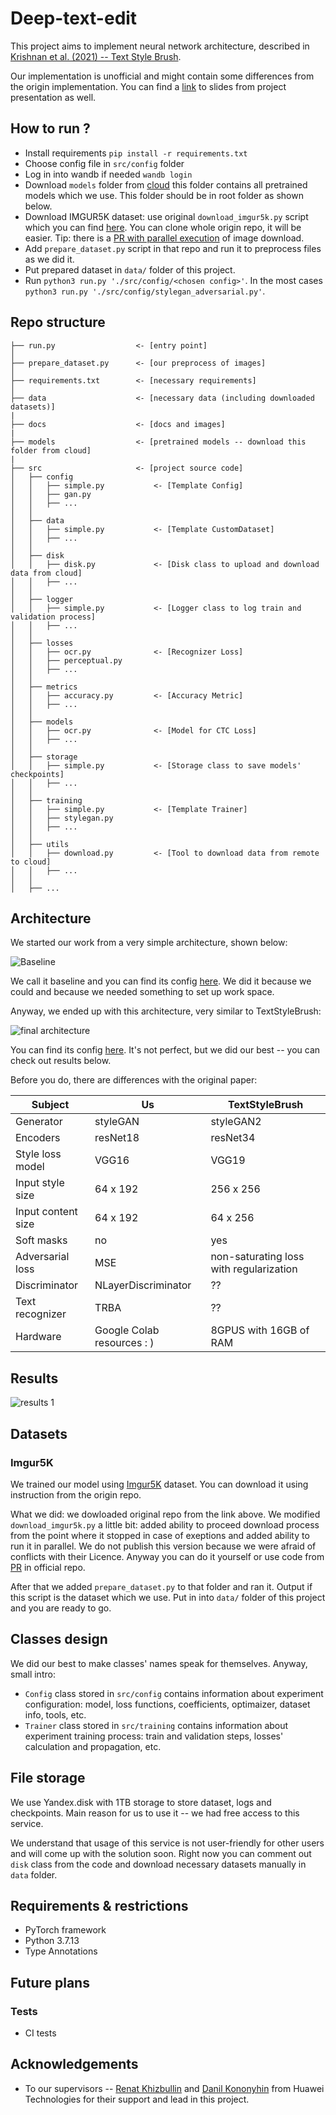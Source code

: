 # Deep-text-edit

This project aims to implement neural network architecture, described in [Krishnan et al. (2021) -- Text Style Brush](https://arxiv.org/pdf/2106.08385.pdf). 

Our implementation is unofficial and might contain some differences from the origin implementation. You can find a [link](docs/project_presentation.pdf) to slides from project presentation as well.

## How to run ?

- Install requirements `pip install -r requirements.txt`
- Choose config file in `src/config` folder
- Log in into wandb if needed `wandb login`
- Download `models` folder from [cloud](https://disk.yandex.ru/d/gTJa6Bg2QW0GJQ) this folder contains all pretrained models which we use. This folder should be in root folder as shown below.
- Download IMGUR5K dataset: use original `download_imgur5k.py` script which you can find [here](https://github.com/facebookresearch/IMGUR5K-Handwriting-Dataset). You can clone whole origin repo, it will be easier. Tip: there is a [PR with parallel execution](https://github.com/facebookresearch/IMGUR5K-Handwriting-Dataset/pull/5) of image download.
- Add `prepare_dataset.py` script in that repo and run it to preprocess files as we did it.
- Put prepared dataset in `data/` folder of this project.
- Run `python3 run.py './src/config/<chosen config>'`. In the most cases `python3 run.py './src/config/stylegan_adversarial.py'`. 

## Repo structure

```
├── run.py                  <- [entry point]
│
├── prepare_dataset.py      <- [our preprocess of images]
│
├── requirements.txt        <- [necessary requirements]
│
├── data                    <- [necessary data (including downloaded datasets)]
|
├── docs                    <- [docs and images]
|
├── models                  <- [pretrained models -- download this folder from cloud]
|
├── src                     <- [project source code]
│   ├── config 
│   │   ├── simple.py           <- [Template Config]
│   │   ├── gan.py
│   │   ├── ...
│   │
│   ├── data
│   │   ├── simple.py           <- [Template CustomDataset]
│   │   ├── ...
│   │
│   ├── disk
│   │   ├── disk.py             <- [Disk class to upload and download data from cloud]
│   │   ├── ...
│   │
│   ├── logger
│   │   ├── simple.py           <- [Logger class to log train and validation process]
│   │   ├── ...
│   │ 
│   ├── losses
│   │   ├── ocr.py              <- [Recognizer Loss]
│   │   ├── perceptual.py
│   │   ├── ...
│   │
│   ├── metrics
│   │   ├── accuracy.py         <- [Accuracy Metric]
│   │   ├── ...
│   │
│   ├── models
│   │   ├── ocr.py              <- [Model for CTC Loss]
│   │   ├── ...
│   │
│   ├── storage
│   │   ├── simple.py           <- [Storage class to save models' checkpoints]
│   │   ├── ...
│   │
│   ├── training
│   │   ├── simple.py           <- [Template Trainer]
│   │   ├── stylegan.py
│   │   ├── ...
│   │
│   ├── utils
│   │   ├── download.py         <- [Tool to download data from remote to cloud]
│   │   ├── ...
│   │
│   ├── ...
```

## Architecture

We started our work from a very simple architecture, shown below:

![Baseline](docs/baseline.png)

We call it baseline and you can find its config [here](src/config/baseline.py). We did it because we could and because we needed something to set up work space.

Anyway, we ended up with this architecture, very similar to TextStyleBrush:

![final architecture](docs/final_architecture.png)

You can find its config [here](src/config/stylegan_adversarial.py). It's not perfect, but we did our best -- you can check out results below.

Before you do, there are differences with the original paper:

| Subject  | Us     | TextStyleBrush|
|-----------|--------|---------------|
| Generator | styleGAN| styleGAN2 |
| Encoders | resNet18 | resNet34|
| Style loss model| VGG16 | VGG19 |
| Input style size| 64 x 192 | 256 x 256|
| Input content size| 64 x 192 | 64 x 256 |
| Soft masks | no | yes|
| Adversarial loss | MSE | non-saturating loss with regularization |
| Discriminator | NLayerDiscriminator | ?? | 
| Text recognizer | TRBA | ?? |
| Hardware | Google Colab resources : ) | 8GPUS with 16GB of RAM |

## Results

![results 1](docs/Results.png)

## Datasets 

### Imgur5K

We trained our model using [Imgur5K](https://github.com/facebookresearch/IMGUR5K-Handwriting-Dataset) dataset. You can download it using instruction from the origin repo. 

What we did: we dowloaded original repo from the link above. We modified `download_imgur5k.py` a little bit: added ability to proceed download process from the point where it stopped in case of exeptions and added ability to run it in parallel. We do not publish this version because we were afraid of conflicts with their Licence. Anyway you can do it yourself or use code from [PR](https://github.com/facebookresearch/IMGUR5K-Handwriting-Dataset/pull/5) in official repo.

After that we added `prepare_dataset.py` to that folder and ran it. Output if this script is the dataset which we use. Put in into `data/` folder of this project and you are ready to go.

## Classes design

We did our best to make classes' names speak for themselves. Anyway, small intro: 
- `Config` class stored in `src/config` contains information about experiment configuration: model, loss functions, coefficients, optimaizer, dataset info, tools, etc. 
- `Trainer` class stored in  `src/training` contains information about experiment training process: train and validation steps, losses' calculation and propagation, etc.

## File storage

We use Yandex.disk with 1TB storage to store dataset, logs and checkpoints. Main reason for us to use it -- we had free access to this service. 

We understand that usage of this service is not user-friendly for other users and will come up with the solution soon. Right now you can comment out `disk` class from the code and download necessary datasets manually in `data` folder.

## Requirements & restrictions
- PyTorch framework
- Python 3.7.13
- Type Annotations

## Future plans

### Tests
- CI tests 

## Acknowledgements

- To our supervisors -- [Renat Khizbullin](https://github.com/E1eMenta) and [Danil Kononyhin](https://github.com/DanilKonon) from Huawei Technologies for their support and lead in this project.

